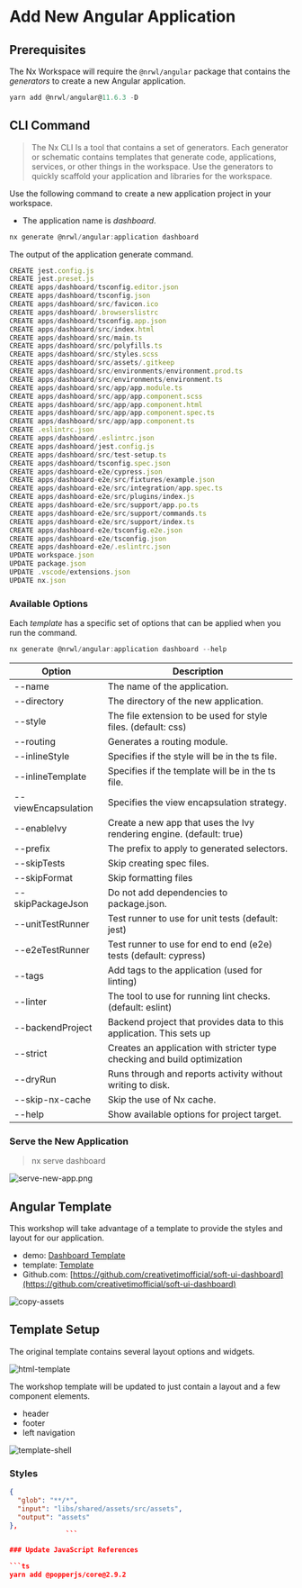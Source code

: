 # Add New Angular Application

## Prerequisites

The Nx Workspace will require the `@nrwl/angular` package that contains the *generators* to create a new Angular application. 

```ts
yarn add @nrwl/angular@11.6.3 -D
```

## CLI Command

> The Nx CLI Is a tool that contains a set of generators. Each generator or schematic contains templates that generate code, applications, services, or other things in the workspace. Use the generators to quickly scaffold your application and libraries for the workspace.

Use the following command to create a new application project in your workspace.

 - The application name is *dashboard*.

```ts
nx generate @nrwl/angular:application dashboard
```

The output of the application generate command.

```ts
CREATE jest.config.js
CREATE jest.preset.js
CREATE apps/dashboard/tsconfig.editor.json
CREATE apps/dashboard/tsconfig.json
CREATE apps/dashboard/src/favicon.ico
CREATE apps/dashboard/.browserslistrc
CREATE apps/dashboard/tsconfig.app.json
CREATE apps/dashboard/src/index.html
CREATE apps/dashboard/src/main.ts
CREATE apps/dashboard/src/polyfills.ts
CREATE apps/dashboard/src/styles.scss
CREATE apps/dashboard/src/assets/.gitkeep
CREATE apps/dashboard/src/environments/environment.prod.ts
CREATE apps/dashboard/src/environments/environment.ts
CREATE apps/dashboard/src/app/app.module.ts
CREATE apps/dashboard/src/app/app.component.scss
CREATE apps/dashboard/src/app/app.component.html
CREATE apps/dashboard/src/app/app.component.spec.ts
CREATE apps/dashboard/src/app/app.component.ts
CREATE .eslintrc.json
CREATE apps/dashboard/.eslintrc.json
CREATE apps/dashboard/jest.config.js
CREATE apps/dashboard/src/test-setup.ts
CREATE apps/dashboard/tsconfig.spec.json
CREATE apps/dashboard-e2e/cypress.json
CREATE apps/dashboard-e2e/src/fixtures/example.json
CREATE apps/dashboard-e2e/src/integration/app.spec.ts
CREATE apps/dashboard-e2e/src/plugins/index.js
CREATE apps/dashboard-e2e/src/support/app.po.ts
CREATE apps/dashboard-e2e/src/support/commands.ts
CREATE apps/dashboard-e2e/src/support/index.ts
CREATE apps/dashboard-e2e/tsconfig.e2e.json
CREATE apps/dashboard-e2e/tsconfig.json
CREATE apps/dashboard-e2e/.eslintrc.json
UPDATE workspace.json
UPDATE package.json
UPDATE .vscode/extensions.json
UPDATE nx.json
```
### Available Options

Each *template* has a specific set of options that can be applied when you run the command.

```ts
nx generate @nrwl/angular:application dashboard --help
```

| Option      | Description      |
|  ---  |  ---  |
  |--name                  |The name of the application.|
  |--directory             |The directory of the new application.|
  |--style                 |The file extension to be used for style files. (default: css)|
  |--routing               |Generates a routing module.|
  |--inlineStyle           |Specifies if the style will be in the ts file.|
  |--inlineTemplate        |Specifies if the template will be in the ts file.|
  |--viewEncapsulation     |Specifies the view encapsulation strategy.|
  |--enableIvy             |Create a new app that uses the Ivy rendering engine. (default: true)|
  |--prefix                |The prefix to apply to generated selectors.|
  |--skipTests             |Skip creating spec files.|
  |--skipFormat            |Skip formatting files|
  |--skipPackageJson       |Do not add dependencies to package.json.|
  |--unitTestRunner        |Test runner to use for unit tests (default: jest)|
  |--e2eTestRunner         |Test runner to use for end to end (e2e) tests (default: cypress)|
  |--tags                  |Add tags to the application (used for linting)|
  |--linter                |The tool to use for running lint checks. (default: eslint)|
  |--backendProject        |Backend project that provides data to this application. This sets up |proxy.config.json.|
  |--strict                |Creates an application with stricter type checking and build optimization |options.|
  |--dryRun                |Runs through and reports activity without writing to disk.|
  |--skip-nx-cache         |Skip the use of Nx cache.|
  |--help                  |Show available options for project target.|

### Serve the New Application 

> nx serve dashboard

![serve-new-app.png](resources/setup/serve-new-app.png)
## Angular Template

 This workshop will take advantage of a template to provide the styles and layout for our application.

- demo: [Dashboard Template](https://demos.creative-tim.com/soft-ui-dashboard-pro/pages/dashboards/default.html?_ga=2.216831702.1978166807.1628202168-1527944961.1625616027)
- template: [Template](https://www.creative-tim.com/product/soft-ui-dashboard)
- Github.com: [https://github.com/creativetimofficial/soft-ui-dashboard](https://github.com/creativetimofficial/soft-ui-dashboard)

![copy-assets](resources/setup/copy-assets.png)

## Template Setup

The original template contains several layout options and widgets.

![html-template](resources/setup/html-template.png)

 The workshop template will be updated to just contain a layout and a few component elements.

 - header
 - footer
 - left navigation

![template-shell](resources/setup/template-shell.png)


### Styles

```json
{
  "glob": "**/*",
  "input": "libs/shared/assets/src/assets",
  "output": "assets"
},
              ```

### Update JavaScript References

```ts
yarn add @popperjs/core@2.9.2
```